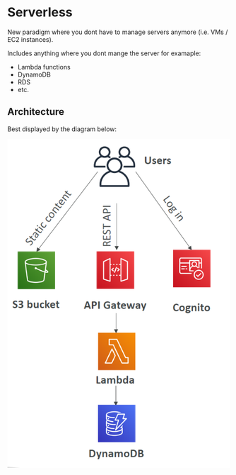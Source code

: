 # Serverless

New paradigm where you dont have to manage servers anymore (i.e. VMs / EC2 instances).

Includes anything where you dont mange the server for examaple:

- Lambda functions
- DynamoDB
- RDS
- etc.

## Architecture

Best displayed by the diagram below:

![](./../../img/serverless_basic_architecture.png)
